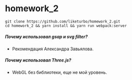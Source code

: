 # homework_2
```
git clone https://github.com/liketurbo/homework_2.git
cd homework_2 && yarn install && yarn run webpack:server
```
##### Почему использовал gsap и svg filter?
- Рекомендация Александра Завьялова.
##### Почему использовал Three.js?
- WebGL без библиотеки, еще не мой уровень.
